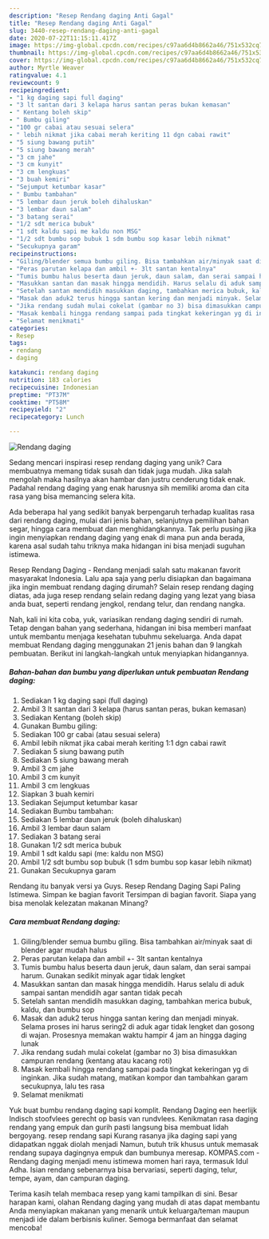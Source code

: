 ```yaml
---
description: "Resep Rendang daging Anti Gagal"
title: "Resep Rendang daging Anti Gagal"
slug: 3440-resep-rendang-daging-anti-gagal
date: 2020-07-22T11:15:11.417Z
image: https://img-global.cpcdn.com/recipes/c97aa6d4b8662a46/751x532cq70/rendang-daging-foto-resep-utama.jpg
thumbnail: https://img-global.cpcdn.com/recipes/c97aa6d4b8662a46/751x532cq70/rendang-daging-foto-resep-utama.jpg
cover: https://img-global.cpcdn.com/recipes/c97aa6d4b8662a46/751x532cq70/rendang-daging-foto-resep-utama.jpg
author: Myrtle Weaver
ratingvalue: 4.1
reviewcount: 9
recipeingredient:
- "1 kg daging sapi full daging"
- "3 lt santan dari 3 kelapa harus santan peras bukan kemasan"
- " Kentang boleh skip"
- " Bumbu giling"
- "100 gr cabai atau sesuai selera"
- " lebih nikmat jika cabai merah keriting 11 dgn cabai rawit"
- "5 siung bawang putih"
- "5 siung bawang merah"
- "3 cm jahe"
- "3 cm kunyit"
- "3 cm lengkuas"
- "3 buah kemiri"
- "Sejumput ketumbar kasar"
- " Bumbu tambahan"
- "5 lembar daun jeruk boleh dihaluskan"
- "3 lembar daun salam"
- "3 batang serai"
- "1/2 sdt merica bubuk"
- "1 sdt kaldu sapi me kaldu non MSG"
- "1/2 sdt bumbu sop bubuk 1 sdm bumbu sop kasar lebih nikmat"
- "Secukupnya garam"
recipeinstructions:
- "Giling/blender semua bumbu giling. Bisa tambahkan air/minyak saat di blender agar mudah halus"
- "Peras parutan kelapa dan ambil +- 3lt santan kentalnya"
- "Tumis bumbu halus beserta daun jeruk, daun salam, dan serai sampai harum. Gunakan sedikit minyak agar tidak lengket"
- "Masukkan santan dan masak hingga mendidih. Harus selalu di aduk sampai santan mendidih agar santan tidak pecah"
- "Setelah santan mendidih masukkan daging, tambahkan merica bubuk, kaldu, dan bumbu sop"
- "Masak dan aduk2 terus hingga santan kering dan menjadi minyak. Selama proses ini harus sering2 di aduk agar tidak lengket dan gosong di wajan. Prosesnya memakan waktu hampir 4 jam an hingga daging lunak"
- "Jika rendang sudah mulai cokelat (gambar no 3) bisa dimasukkan campuran rendang (kentang atau kacang roti)"
- "Masak kembali hingga rendang sampai pada tingkat kekeringan yg di inginkan. Jika sudah matang, matikan kompor dan tambahkan garam secukupnya, lalu tes rasa"
- "Selamat menikmati"
categories:
- Resep
tags:
- rendang
- daging

katakunci: rendang daging 
nutrition: 183 calories
recipecuisine: Indonesian
preptime: "PT37M"
cooktime: "PT58M"
recipeyield: "2"
recipecategory: Lunch

---
```



![Rendang daging](https://img-global.cpcdn.com/recipes/c97aa6d4b8662a46/751x532cq70/rendang-daging-foto-resep-utama.jpg)

Sedang mencari inspirasi resep rendang daging yang unik? Cara membuatnya memang tidak susah dan tidak juga mudah. Jika salah mengolah maka hasilnya akan hambar dan justru cenderung tidak enak. Padahal rendang daging yang enak harusnya sih memiliki aroma dan cita rasa yang bisa memancing selera kita.

Ada beberapa hal yang sedikit banyak berpengaruh terhadap kualitas rasa dari rendang daging, mulai dari jenis bahan, selanjutnya pemilihan bahan segar, hingga cara membuat dan menghidangkannya. Tak perlu pusing jika ingin menyiapkan rendang daging yang enak di mana pun anda berada, karena asal sudah tahu triknya maka hidangan ini bisa menjadi suguhan istimewa.

Resep Rendang Daging - Rendang menjadi salah satu makanan favorit masyarakat Indonesia. Lalu apa saja yang perlu disiapkan dan bagaimana jika ingin membuat rendang daging dirumah? Selain resep rendang daging diatas, ada juga resep rendang selain redang daging yang lezat yang biasa anda buat, seperti rendang jengkol, rendang telur, dan rendang nangka.


Nah, kali ini kita coba, yuk, variasikan rendang daging sendiri di rumah. Tetap dengan bahan yang sederhana, hidangan ini bisa memberi manfaat untuk membantu menjaga kesehatan tubuhmu sekeluarga. Anda dapat membuat Rendang daging menggunakan 21 jenis bahan dan 9 langkah pembuatan. Berikut ini langkah-langkah untuk menyiapkan hidangannya.

<!--inarticleads1-->

##### Bahan-bahan dan bumbu yang diperlukan untuk pembuatan Rendang daging:

1. Sediakan 1 kg daging sapi (full daging)
1. Ambil 3 lt santan dari 3 kelapa (harus santan peras, bukan kemasan)
1. Sediakan  Kentang (boleh skip)
1. Gunakan  Bumbu giling:
1. Sediakan 100 gr cabai (atau sesuai selera)
1. Ambil  lebih nikmat jika cabai merah keriting 1:1 dgn cabai rawit
1. Sediakan 5 siung bawang putih
1. Sediakan 5 siung bawang merah
1. Ambil 3 cm jahe
1. Ambil 3 cm kunyit
1. Ambil 3 cm lengkuas
1. Siapkan 3 buah kemiri
1. Sediakan Sejumput ketumbar kasar
1. Sediakan  Bumbu tambahan:
1. Sediakan 5 lembar daun jeruk (boleh dihaluskan)
1. Ambil 3 lembar daun salam
1. Sediakan 3 batang serai
1. Gunakan 1/2 sdt merica bubuk
1. Ambil 1 sdt kaldu sapi (me: kaldu non MSG)
1. Ambil 1/2 sdt bumbu sop bubuk (1 sdm bumbu sop kasar lebih nikmat)
1. Gunakan Secukupnya garam


Rendang itu banyak versi ya Guys. Resep Rendang Daging Sapi Paling Istimewa. Simpan ke bagian favorit Tersimpan di bagian favorit. Siapa yang bisa menolak kelezatan makanan Minang? 

<!--inarticleads2-->

##### Cara membuat Rendang daging:

1. Giling/blender semua bumbu giling. Bisa tambahkan air/minyak saat di blender agar mudah halus
1. Peras parutan kelapa dan ambil +- 3lt santan kentalnya
1. Tumis bumbu halus beserta daun jeruk, daun salam, dan serai sampai harum. Gunakan sedikit minyak agar tidak lengket
1. Masukkan santan dan masak hingga mendidih. Harus selalu di aduk sampai santan mendidih agar santan tidak pecah
1. Setelah santan mendidih masukkan daging, tambahkan merica bubuk, kaldu, dan bumbu sop
1. Masak dan aduk2 terus hingga santan kering dan menjadi minyak. Selama proses ini harus sering2 di aduk agar tidak lengket dan gosong di wajan. Prosesnya memakan waktu hampir 4 jam an hingga daging lunak
1. Jika rendang sudah mulai cokelat (gambar no 3) bisa dimasukkan campuran rendang (kentang atau kacang roti)
1. Masak kembali hingga rendang sampai pada tingkat kekeringan yg di inginkan. Jika sudah matang, matikan kompor dan tambahkan garam secukupnya, lalu tes rasa
1. Selamat menikmati


Yuk buat bumbu rendang daging sapi komplit. Rendang Daging een heerlijk Indisch stoofvlees gerecht op basis van rundvlees. Kenikmatan rasa daging rendang yang empuk dan gurih pasti langsung bisa membuat lidah bergoyang. resep rendang sapi Kurang rasanya jika daging sapi yang didapatkan nggak diolah menjadi Namun, butuh trik khusus untuk memasak rendang supaya dagingnya empuk dan bumbunya meresap. KOMPAS.com - Rendang daging menjadi menu istimewa momen hari raya, termasuk Idul Adha. Isian rendang sebenarnya bisa bervariasi, seperti daging, telur, tempe, ayam, dan campuran daging. 

Terima kasih telah membaca resep yang kami tampilkan di sini. Besar harapan kami, olahan Rendang daging yang mudah di atas dapat membantu Anda menyiapkan makanan yang menarik untuk keluarga/teman maupun menjadi ide dalam berbisnis kuliner. Semoga bermanfaat dan selamat mencoba!
